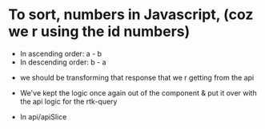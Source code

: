 # To sort, numbers in Javascript, (coz we r using the id numbers)

- In ascending order: a - b
- In descending order: b - a

* we should be transforming that response that we r getting from the api

* We've kept the logic once again out of the component & put it over with the api logic for the rtk-query

* In api/apiSlice